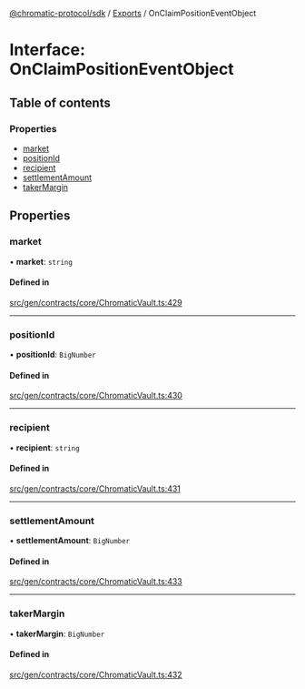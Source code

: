 [@chromatic-protocol/sdk](../README.md) / [Exports](../modules.md) / OnClaimPositionEventObject

# Interface: OnClaimPositionEventObject

## Table of contents

### Properties

- [market](OnClaimPositionEventObject.md#market)
- [positionId](OnClaimPositionEventObject.md#positionid)
- [recipient](OnClaimPositionEventObject.md#recipient)
- [settlementAmount](OnClaimPositionEventObject.md#settlementamount)
- [takerMargin](OnClaimPositionEventObject.md#takermargin)

## Properties

### market

• **market**: `string`

#### Defined in

[src/gen/contracts/core/ChromaticVault.ts:429](https://github.com/chromatic-protocol/sdk/blob/e3e1a39/src/gen/contracts/core/ChromaticVault.ts#L429)

___

### positionId

• **positionId**: `BigNumber`

#### Defined in

[src/gen/contracts/core/ChromaticVault.ts:430](https://github.com/chromatic-protocol/sdk/blob/e3e1a39/src/gen/contracts/core/ChromaticVault.ts#L430)

___

### recipient

• **recipient**: `string`

#### Defined in

[src/gen/contracts/core/ChromaticVault.ts:431](https://github.com/chromatic-protocol/sdk/blob/e3e1a39/src/gen/contracts/core/ChromaticVault.ts#L431)

___

### settlementAmount

• **settlementAmount**: `BigNumber`

#### Defined in

[src/gen/contracts/core/ChromaticVault.ts:433](https://github.com/chromatic-protocol/sdk/blob/e3e1a39/src/gen/contracts/core/ChromaticVault.ts#L433)

___

### takerMargin

• **takerMargin**: `BigNumber`

#### Defined in

[src/gen/contracts/core/ChromaticVault.ts:432](https://github.com/chromatic-protocol/sdk/blob/e3e1a39/src/gen/contracts/core/ChromaticVault.ts#L432)
